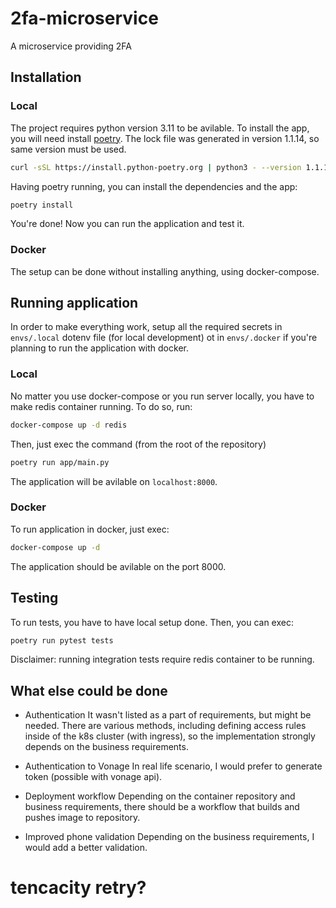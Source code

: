 # 2fa-microservice
A microservice providing 2FA


## Installation

### Local
The project requires python version 3.11 to be avilable.
To install the app, you will need install [poetry](https://python-poetry.org/docs/#installation). The lock file was generated in version 1.1.14, so same version must be used.
```bash
curl -sSL https://install.python-poetry.org | python3 - --version 1.1.14
```
Having poetry running, you can install the dependencies and the app:
```bash
poetry install
```
You're done! Now you can run the application and test it.

### Docker
The setup can be done without installing anything, using docker-compose.


## Running application
In order to make everything work, setup all the required secrets in `envs/.local` dotenv file (for local development) ot in `envs/.docker` if you're planning to run the application with docker.
### Local
No matter you use docker-compose or you run server locally, you have to make redis container running. To do so, run:
```bash
docker-compose up -d redis
```
Then, just exec the command (from the root of the repository)
```bash
poetry run app/main.py
```
The application will be avilable on `localhost:8000`.

### Docker
To run application in docker, just exec:
```bash
docker-compose up -d
```
The application should be avilable on the port 8000.

## Testing
To run tests, you have to have local setup done. Then, you can exec:
```bash
poetry run pytest tests
```
Disclaimer: running integration tests require redis container to be running.

## What else could be done
* Authentication
It wasn't listed as a part of requirements, but might be needed. There are various methods, including defining access rules inside of the k8s cluster (with ingress), so the implementation strongly depends on the business requirements.

* Authentication to Vonage
In real life scenario, I would prefer to generate token (possible with vonage api).

* Deployment workflow
Depending on the container repository and business requirements, there should be a workflow that builds and pushes image to repository.
* Improved phone validation
Depending on the business requirements, I would add a better validation.


# tencacity retry?
